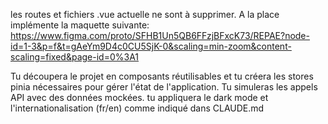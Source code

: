 les routes et fichiers .vue actuelle ne sont à supprimer. A la place implémente la maquette suivante: https://www.figma.com/proto/SFHB1Un5QB6FFzjBFxcK73/REPAE?node-id=1-3&p=f&t=gAeYm9D4c0CU5SjK-0&scaling=min-zoom&content-scaling=fixed&page-id=0%3A1

Tu découpera le projet en composants réutilisables et tu créera les stores pinia nécessaires pour gérer l'état de l'application.
Tu simuleras les appels API avec des données mockées.
tu appliquera le dark mode et l'internationalisation (fr/en) comme indiqué dans CLAUDE.md